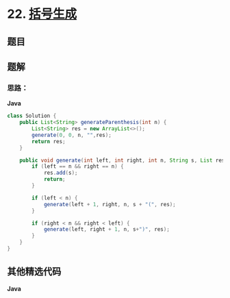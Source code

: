 # 22. [括号生成](https://leetcode-cn.com/problems/generate-parentheses/)

## 题目





## 题解

### 思路：

**Java**

```java
class Solution {
    public List<String> generateParenthesis(int n) {
        List<String> res = new ArrayList<>();
        generate(0, 0, n, "",res);
        return res;
    }

    public void generate(int left, int right, int n, String s, List res) {
        if (left == n && right == n) {
            res.add(s);
            return;
        }

        if (left < n) {
            generate(left + 1, right, n, s + "(", res);
        }

        if (right < n && right < left) {
            generate(left, right + 1, n, s+")", res);
        }
    }
}
```







## 其他精选代码

**Java**

```java

```


